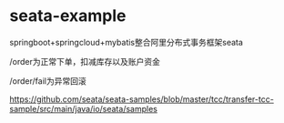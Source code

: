 # seata-example
springboot+springcloud+mybatis整合阿里分布式事务框架seata

/order为正常下单，扣减库存以及账户资金

/order/fail为异常回滚


https://github.com/seata/seata-samples/blob/master/tcc/transfer-tcc-sample/src/main/java/io/seata/samples